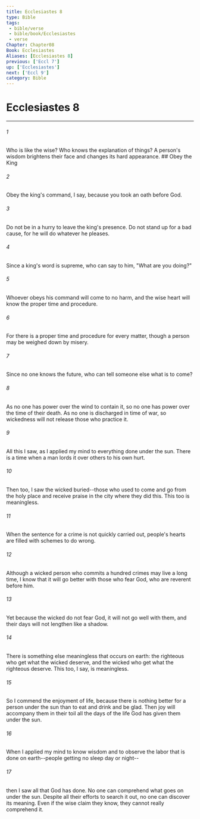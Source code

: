 ```yaml
---
title: Ecclesiastes 8
type: Bible
tags:
 - bible/verse
 - bible/book/Ecclesiastes
 - verse
Chapter: Chapter08
Book: Ecclesiastes
Aliases: [Ecclesiastes 8]
previous: ['Eccl 7']
up: ['Ecclesiastes']
next: ['Eccl 9']
category: Bible
---
```

# Ecclesiastes 8

***


###### 1 
Who is like the wise? Who knows the explanation of things? A person's wisdom brightens their face and changes its hard appearance. ## Obey the King 

###### 2 
Obey the king's command, I say, because you took an oath before God. 

###### 3 
Do not be in a hurry to leave the king's presence. Do not stand up for a bad cause, for he will do whatever he pleases. 

###### 4 
Since a king's word is supreme, who can say to him, "What are you doing?" 

###### 5 
Whoever obeys his command will come to no harm, and the wise heart will know the proper time and procedure. 

###### 6 
For there is a proper time and procedure for every matter, though a person may be weighed down by misery. 

###### 7 
Since no one knows the future, who can tell someone else what is to come? 

###### 8 
As no one has power over the wind to contain it, so no one has power over the time of their death. As no one is discharged in time of war, so wickedness will not release those who practice it. 

###### 9 
All this I saw, as I applied my mind to everything done under the sun. There is a time when a man lords it over others to his own hurt. 

###### 10 
Then too, I saw the wicked buried--those who used to come and go from the holy place and receive praise in the city where they did this. This too is meaningless. 

###### 11 
When the sentence for a crime is not quickly carried out, people's hearts are filled with schemes to do wrong. 

###### 12 
Although a wicked person who commits a hundred crimes may live a long time, I know that it will go better with those who fear God, who are reverent before him. 

###### 13 
Yet because the wicked do not fear God, it will not go well with them, and their days will not lengthen like a shadow. 

###### 14 
There is something else meaningless that occurs on earth: the righteous who get what the wicked deserve, and the wicked who get what the righteous deserve. This too, I say, is meaningless. 

###### 15 
So I commend the enjoyment of life, because there is nothing better for a person under the sun than to eat and drink and be glad. Then joy will accompany them in their toil all the days of the life God has given them under the sun. 

###### 16 
When I applied my mind to know wisdom and to observe the labor that is done on earth--people getting no sleep day or night-- 

###### 17 
then I saw all that God has done. No one can comprehend what goes on under the sun. Despite all their efforts to search it out, no one can discover its meaning. Even if the wise claim they know, they cannot really comprehend it. 
